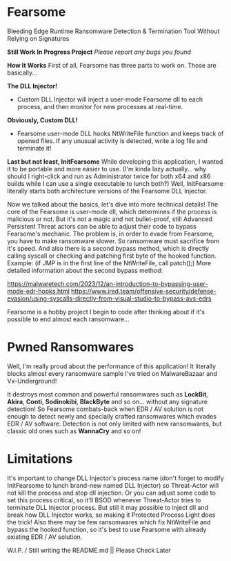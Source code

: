 # Fearsome
Bleeding Edge Runtime Ransomware Detection &amp; Termination Tool Without Relying on Signatures

**Still Work In Progress Project**
*Please report any bugs you found*

**How It Works**
First of all, Fearsome has three parts to work on.
Those are basically...

**The DLL Injector!**
  - Custom DLL Injector will inject a user-mode Fearsome dll to each process, and then monitor for new processes at real-time.

**Obviously, Custom DLL!**
  - Fearsome user-mode DLL hooks NtWriteFile function and keeps track of opened files. If any unusual activity is detected, write a log file and terminate it!

**Last but not least, InitFearsome**
  While developing this application, I wanted it to be portable and more easier to use. (I'm kinda lazy actually... why should I right-click and run as Administrator twice for both x64 and x86 builds while I can use a single executable to lunch both?)
  Well, InitFearsome literally starts both architecture versions of the Fearsome DLL Injector.



Now we talked about the basics, let's dive into more technical details!
The core of the Fearsome is user-mode dll, which determines if the process is malicious or not.
But it's not a magic and not bullet-proof, still Advanced Persistent Threat actors can be able to adjust their code to bypass Fearsome's mechanic.
The problem is, in order to evade from Fearsome, you have to make ransomware slower. So ransomware must sacrifice from it's speed.
And also there is a second bypass method, which is directly calling syscall or checking and patching first byte of the hooked function. Example: (if JMP is in the first line of the NtWriteFile, call patch();)
More detailed information about the second bypass method:

https://malwaretech.com/2023/12/an-introduction-to-bypassing-user-mode-edr-hooks.html
https://www.ired.team/offensive-security/defense-evasion/using-syscalls-directly-from-visual-studio-to-bypass-avs-edrs


Fearsome is a hobby project I begin to code after thinking about if it's possible to end almost each ransomware...


# Pwned Ransomwares
  
  Well, I'm really proud about the performance of this application!
  It literally blocks almost every ransomware sample I've tried on MalwareBazaar and Vx-Underground!
  
  It destroys most common and powerful ransomwares such as **LockBit**, **Akira**, **Conti**, **Sodinokibi**, **BlackByte** and so on... without any signature detection!
  So Fearsome combats-back when EDR / AV solution is not enough to detect newly and specially crafted ransomwares which evades EDR / AV software.
  Detection is not only limited with new ransomwares, but classic old ones such as **WannaCry** and so on!

# Limitations

  It's important to change DLL Injector's process name (don't forget to modify InitFearsome to lunch brand-new named DLL Injector) so Threat-Actor will not kill the process and stop dll injection.
  Or you can adjust some code to set this process critical, so it'll BSOD whenever Threat-Actor tries to terminate DLL Injector process.
  But still it may possible to inject dll and break how DLL Injector works, so making it Protected Process Light does the trick!
  Also there may be few ransomwares which fix NtWriteFile and bypass the hooked function, so it's best to use Fearsome with already existing EDR / AV solution.


  
  W.I.P. / Still writing the README.md || Please Check Later

  
